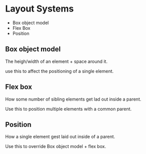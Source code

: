 # Layout Systems

* Box object model
* Flex Box
* Position

## Box object model

The heigh/width of an element + space around it.

use this to affect the positioning of a single element.

## Flex box

How some number of sibling elements get lad out inside a parent.

Use this to position multiple elements with a common parent.

## Position

How a single element gest laid out inside of a parent.

Use this to override Box object model + flex box.